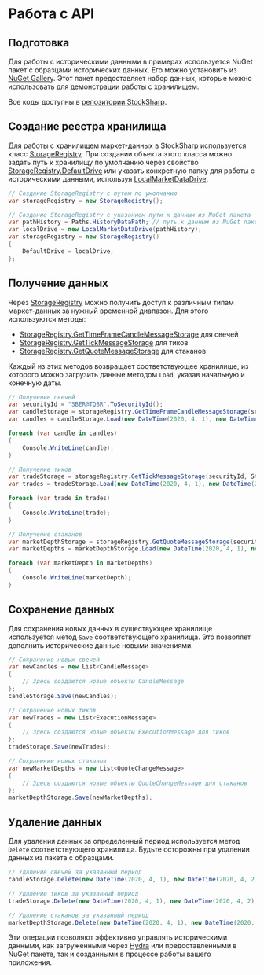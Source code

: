 # Работа с API

## Подготовка

Для работы с историческими данными в примерах используется NuGet пакет с образцами исторических данных. Его можно установить из [NuGet Gallery](https://www.nuget.org/packages/StockSharp.Samples.HistoryData). Этот пакет предоставляет набор данных, которые можно использовать для демонстрации работы с хранилищем.

Все коды доступны в [репозитории StockSharp](https://github.com/StockSharp/StockSharp/tree/master/Samples/03_Storage).

## Создание реестра хранилища

Для работы с хранилищем маркет-данных в StockSharp используется класс [StorageRegistry](xref:StockSharp.Algo.Storages.StorageRegistry). При создании объекта этого класса можно задать путь к хранилищу по умолчанию через свойство [StorageRegistry.DefaultDrive](xref:StockSharp.Algo.Storages.StorageRegistry.DefaultDrive) или указать конкретную папку для работы с историческими данными, используя [LocalMarketDataDrive](xref:StockSharp.Algo.Storages.LocalMarketDataDrive).

```cs
// Создание StorageRegistry с путем по умолчанию
var storageRegistry = new StorageRegistry();
```

```cs
// Создание StorageRegistry с указанием пути к данным из NuGet пакета
var pathHistory = Paths.HistoryDataPath; // путь к данным из NuGet пакета
var localDrive = new LocalMarketDataDrive(pathHistory);
var storageRegistry = new StorageRegistry()
{
	DefaultDrive = localDrive,
};
```

## Получение данных

Через [StorageRegistry](xref:StockSharp.Algo.Storages.StorageRegistry) можно получить доступ к различным типам маркет-данных за нужный временной диапазон. Для этого используются методы:

- [StorageRegistry.GetTimeFrameCandleMessageStorage](xref:StockSharp.Algo.Storages.StorageHelper.GetTimeFrameCandleMessageStorage(StockSharp.Algo.Storages.IMessageStorageRegistry,StockSharp.Messages.SecurityId,System.TimeSpan,StockSharp.Algo.Storages.IMarketDataDrive,StockSharp.Algo.Storages.StorageFormats)) для свечей
- [StorageRegistry.GetTickMessageStorage](xref:StockSharp.Algo.Storages.StorageRegistry.GetTickMessageStorage(StockSharp.Messages.SecurityId,StockSharp.Algo.Storages.IMarketDataDrive,StockSharp.Algo.Storages.StorageFormats)) для тиков
- [StorageRegistry.GetQuoteMessageStorage](xref:StockSharp.Algo.Storages.StorageRegistry.GetQuoteMessageStorage(StockSharp.Messages.SecurityId,StockSharp.Algo.Storages.IMarketDataDrive,StockSharp.Algo.Storages.StorageFormats,System.Boolean)) для стаканов

Каждый из этих методов возвращает соответствующее хранилище, из которого можно загрузить данные методом `Load`, указав начальную и конечную даты.

```cs
// Получение свечей
var securityId = "SBER@TQBR".ToSecurityId();
var candleStorage = storageRegistry.GetTimeFrameCandleMessageStorage(securityId, TimeSpan.FromMinutes(1), StorageFormats.Binary);
var candles = candleStorage.Load(new DateTime(2020, 4, 1), new DateTime(2020, 4, 2));

foreach (var candle in candles)
{
	Console.WriteLine(candle);
}
```

```cs
// Получение тиков
var tradeStorage = storageRegistry.GetTickMessageStorage(securityId, StorageFormats.Binary);
var trades = tradeStorage.Load(new DateTime(2020, 4, 1), new DateTime(2020, 4, 2));

foreach (var trade in trades)
{
	Console.WriteLine(trade);
}
```

```cs
// Получение стаканов
var marketDepthStorage = storageRegistry.GetQuoteMessageStorage(securityId, StorageFormats.Binary);
var marketDepths = marketDepthStorage.Load(new DateTime(2020, 4, 1), new DateTime(2020, 4, 2));

foreach (var marketDepth in marketDepths)
{
	Console.WriteLine(marketDepth);
}
```

## Сохранение данных

Для сохранения новых данных в существующее хранилище используется метод `Save` соответствующего хранилища. Это позволяет дополнить исторические данные новыми значениями.

```cs
// Сохранение новых свечей
var newCandles = new List<CandleMessage>
{
	// Здесь создаются новые объекты CandleMessage
};
candleStorage.Save(newCandles);
```

```cs
// Сохранение новых тиков
var newTrades = new List<ExecutionMessage>
{
	// Здесь создаются новые объекты ExecutionMessage для тиков
};
tradeStorage.Save(newTrades);
```

```cs
// Сохранение новых стаканов
var newMarketDepths = new List<QuoteChangeMessage>
{
	// Здесь создаются новые объекты QuoteChangeMessage для стаканов
};
marketDepthStorage.Save(newMarketDepths);
```

## Удаление данных

Для удаления данных за определенный период используется метод `Delete` соответствующего хранилища. Будьте осторожны при удалении данных из пакета с образцами.

```cs
// Удаление свечей за указанный период
candleStorage.Delete(new DateTime(2020, 4, 1), new DateTime(2020, 4, 2));
```

```cs
// Удаление тиков за указанный период
tradeStorage.Delete(new DateTime(2020, 4, 1), new DateTime(2020, 4, 2));
```

```cs
// Удаление стаканов за указанный период
marketDepthStorage.Delete(new DateTime(2020, 4, 1), new DateTime(2020, 4, 2));
```

Эти операции позволяют эффективно управлять историческими данными, как загруженными через [Hydra](../../hydra.md) или предоставленными в NuGet пакете, так и созданными в процессе работы вашего приложения.
